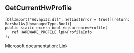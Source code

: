 ## GetCurrentHwProfile

```
[DllImport("Advapi32.dll", SetLastError = true)][return: MarshalAs(UnmanagedType.Bool)]
public static extern bool GetCurrentHwProfile(
   ref HARDWARE_PROFILE lpHwProfileInfo
);
```

Microsoft documentation: [Link](https://docs.microsoft.com/en-us/windows/win32/api/winbase/nf-winbase-getcurrenthwprofilea)
